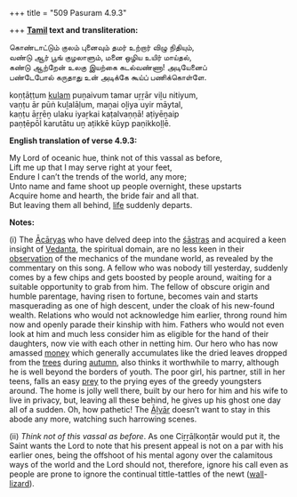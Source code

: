 +++
title = "509 Pasuram 4.9.3"

+++
**[Tamil](/definition/tamil#history "show Tamil definitions") text and transliteration:**

கொண்டாட்டும் குலம் புனைவும் தமர் உற்றார் விழு நிதியும்,  
வண்டு ஆர் பூங் குழலாளும், மனை ஒழிய உயிர் மாய்தல்,  
கண்டு ஆற்றேன் உலகு இயற்கை கடல்வண்ணா! அடியேனைப்  
பண்டேபோல் கருதாது உன் அடிக்கே கூய்ப் பணிக்கொள்ளே.

koṇṭāṭṭum [kulam](/definition/kulam#history "show kulam definitions") puṉaivum tamar uṟṟār viḻu nitiyum,  
vaṇṭu ār pūṅ kuḻalāḷum, maṉai oḻiya uyir māytal,  
kaṇṭu āṟṟēṉ ulaku iyaṟkai kaṭalvaṇṇā! aṭiyēṉaip  
paṇṭēpōl karutātu uṉ aṭikkē kūyp paṇikkoḷḷē.

**English translation of verse 4.9.3:**

My Lord of oceanic hue, think not of this vassal as before,  
Lift me up that I may serve right at your feet,  
Endure I can’t the trends of the world, any more;  
Unto name and fame shoot up people overnight, these upstarts  
Acquire home and hearth, the bride fair and all that.  
But leaving them all behind, [life](/definition/life#history "show life definitions") suddenly departs.

**Notes:**

\(i\) The [Ācāryas](/definition/acarya#vaishnavism "show Ācāryas definitions") who have delved deep into the [śāstras](/definition/shastra#vaishnavism "show śāstras definitions") and acquired a keen insight of [Vedanta](/definition/vedanta#vaishnavism "show Vedanta definitions"), the spiritual domain, are no less keen in their [observation](/definition/observation#history "show observation definitions") of the mechanics of the mundane world, as revealed by the commentary on this song. A fellow who was nobody till yesterday, suddenly comes by a few chips and gets boosted by people around, waiting for a suitable opportunity to grab from him. The fellow of obscure origin and humble parentage, having risen to fortune, becomes vain and starts masquerading as one of high descent, under the cloak of his new-found wealth. Relations who would not acknowledge him earlier, throng round him now and openly parade their kinship with him. Fathers who would not even look at him and much less consider him as eligible for the hand of their daughters, now vie with each other in netting him. Our hero who has now amassed [money](/definition/money#history "show money definitions") which generally accumulates like the dried leaves dropped from the [trees](/definition/tree#history "show trees definitions") during [autumn](/definition/autumn#history "show autumn definitions"), also thinks it worthwhile to marry, although he is well beyond the borders of youth. The poor girl, his partner, still in her teens, falls an easy [prey](/definition/prey#history "show prey definitions") to the prying eyes of the greedy youngsters around. The home is jolly well there, built by our hero for him and his wife to live in privacy, but, leaving all these behind, he gives up his ghost one day all of a sudden. Oh, how pathetic! The [Āḻvār](/definition/aḻvar#vaishnavism "show Āḻvār definitions") doesn’t want to stay in this abode any more, watching such harrowing scenes.

\(ii\) *Think not of this vassal as before*. As one Ciṟṟāḷkoṇṭār would put it, the Saint wants the Lord to note that his present appeal is not on a par with his earlier ones, being the offshoot of his mental agony over the calamitous ways of the world and the Lord should not, therefore, ignore his call even as people are prone to ignore the continual tittle-tattles of the newt ([wall](/definition/wall#history "show wall definitions")-[lizard](/definition/lizard#history "show lizard definitions")).


